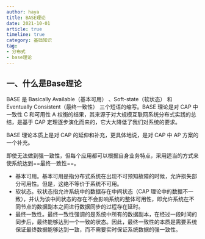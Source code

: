 ```yaml
---
author: haya
title: BASE理论
date: 2021-10-01
article: true
timeline: true
category: 基础知识
tag:
- 分布式
- base理论
---
```


## 一、什么是Base理论
BASE 是 Basically Available（基本可用） 、Soft-state（软状态） 和 Eventually Consistent（最终一致性） 三个短语的缩写。BASE 理论是对 CAP 中一致性 C 和可用性 A 权衡的结果，其来源于对大规模互联网系统分布式实践的总结，是基于 CAP 定理逐步演化而来的，它大大降低了我们对系统的要求。

BASE 理论本质上是对 CAP 的延伸和补充，更具体地说，是对 CAP 中 AP 方案的一个补充。

即使无法做到强一致性，但每个应用都可以根据自身业务特点，采用适当的方式来使系统达到==最终一致性==。


- 基本可用。基本可用是指分布式系统在出现不可预知故障的时候，允许损失部分可用性。但是，这绝不等价于系统不可用。
- 软状态。软状态指允许系统中的数据存在中间状态（CAP 理论中的数据不一致），并认为该中间状态的存在不会影响系统的整体可用性，即允许系统在不同节点的数据副本之间进行数据同步的过程存在延时。 
- 最终一致性。最终一致性强调的是系统中所有的数据副本，在经过一段时间的同步后，最终能够达到一个一致的状态。因此，最终一致性的本质是需要系统保证最终数据能够达到一致，而不需要实时保证系统数据的强一致性。

